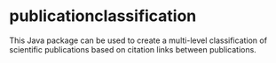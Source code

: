 # publicationclassification

This Java package can be used to create a multi-level classification of scientific publications based on citation links between publications.
